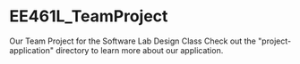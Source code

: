 # EE461L_TeamProject
Our Team Project for the Software Lab Design Class
Check out the "project-application" directory to learn more about our application.
